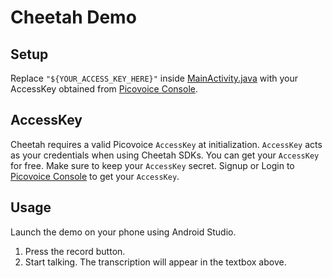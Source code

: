 # Cheetah Demo

## Setup

Replace `"${YOUR_ACCESS_KEY_HERE}"` inside [MainActivity.java](cheetah-demo-app/src/main/java/ai/picovoice/cheetahdemo/MainActivity.java)
with your AccessKey obtained from [Picovoice Console](https://console.picovoice.ai/).

## AccessKey

Cheetah requires a valid Picovoice `AccessKey` at initialization. `AccessKey` acts as your credentials when using Cheetah SDKs.
You can get your `AccessKey` for free. Make sure to keep your `AccessKey` secret.
Signup or Login to [Picovoice Console](https://console.picovoice.ai/) to get your `AccessKey`.

## Usage

Launch the demo on your phone using Android Studio.

1. Press the record button.
2. Start talking. The transcription will appear in the textbox above.

